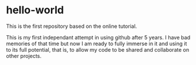 # hello-world
This is the first repository based on the online tutorial.

This is my first independant attempt in using github after 5 years. 
I have bad memories of that time but now I am ready to fully immerse in it and using it to its full potential, that is, to allow my code to be shared and collaborate on other projects.
